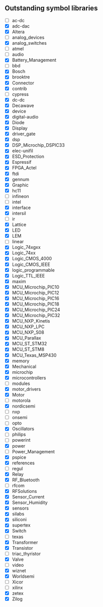 ## Outstanding symbol libraries

- [ ] ac-dc
- [x] adc-dac
- [x] Altera
- [ ] analog_devices
- [x] analog_switches
- [ ] atmel
- [ ] audio
- [x] Battery_Management
- [ ] bbd
- [x] Bosch
- [x] brooktre
- [x] Connector
- [x] contrib
- [ ] cypress
- [x] dc-dc
- [x] Decawave
- [x] device
- [x] digital-audio
- [x] Diode
- [x] Display
- [x] driver_gate
- [x] dsp
- [x] DSP_Microchip_DSPIC33
- [x] elec-unifil
- [x] ESD_Protection
- [x] Espressif
- [x] FPGA_Actel
- [x] ftdi
- [x] gennum
- [x] Graphic
- [x] hc11
- [ ] infineon
- [ ] intel
- [x] interface
- [x] intersil
- [ ] ir
- [x] Lattice
- [x] LED
- [x] LEM
- [ ] linear
- [x] Logic_74xgxx
- [x] Logic_74xx
- [x] Logic_CMOS_4000
- [x] Logic_CMOS_IEEE
- [x] logic_programmable
- [x] Logic_TTL_IEEE
- [x] maxim
- [x] MCU_Microchip_PIC10
- [x] MCU_Microchip_PIC12
- [x] MCU_Microchip_PIC16
- [x] MCU_Microchip_PIC18
- [x] MCU_Microchip_PIC24
- [x] MCU_Microchip_PIC32
- [x] MCU_NXP_Kinetis
- [x] MCU_NXP_LPC
- [x] MCU_NXP_S08
- [x] MCU_Parallax
- [x] MCU_ST_STM32
- [x] MCU_ST_STM8
- [x] MCU_Texas_MSP430
- [x] memory
- [x] Mechanical
- [x] microchip
- [x] microcontrollers
- [ ] modules
- [x] motor_drivers
- [x] Motor
- [ ] motorola
- [x] nordicsemi
- [ ] nxp
- [ ] onsemi
- [ ] opto
- [x] Oscillators
- [ ] philips
- [ ] powerint
- [x] power
- [ ] Power_Management
- [x] pspice
- [x] references
- [ ] regul
- [x] Relay
- [x] RF_Bluetooth
- [ ] rfcom
- [x] RFSolutions
- [x] Sensor_Current
- [x] Sensor_Humidity
- [x] sensors
- [x] silabs
- [x] siliconi
- [x] supertex
- [x] Switch
- [ ] texas
- [x] Transformer
- [x] Transistor
- [ ] triac_thyristor
- [x] Valve
- [ ] video
- [x] wiznet
- [x] Worldsemi
- [ ] Xicor
- [ ] xilinx
- [x] zetex
- [x] Zilog

